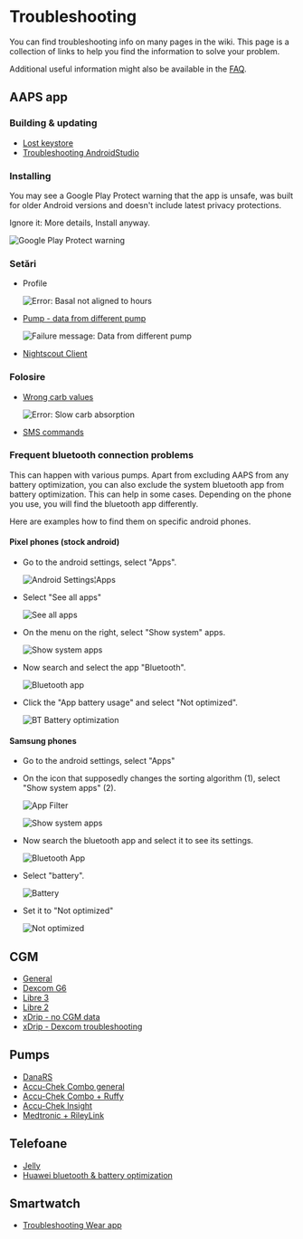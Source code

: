 # Troubleshooting

You can find troubleshooting info on many pages in the wiki. This page is a collection of links to help you find the information to solve your problem.

Additional useful information might also be available in the [FAQ](../UsefulLinks/FAQ.md).

## AAPS app

### Building & updating

* [Lost keystore](#troubleshooting_androidstudio-lost-keystore)
* [Troubleshooting AndroidStudio](TroubleshootingAndroidStudio)

### Installing

You may see a Google Play Protect warning that the app is unsafe, was built for older Android versions and doesn't include latest privacy protections.

Ignore it: More details, Install anyway.

![Google Play Protect warning](../images/troubleshooting/InstallGPP.png)

### Setări
* Profile

  ![Error: Basal not aligned to hours](../images/Screen_DifferentPump.png)

* [Pump - data from different pump](#update30-failure-message-data-from-different-pump)

  ![Failure message: Data from different pump](../images/BasalNotAlignedToHours2.png)

* [Nightscout Client](../GettingHelp/TroubleshootingNsClient.md)

### Folosire
* [Wrong carb values](#CobCalculation-detection-of-wrong-cob-values)

   ![Error: Slow carb absorption](../images/Calculator_SlowCarbAbsorption.png)

* [SMS commands](#SMSCommands-troubleshooting)

### Frequent bluetooth connection problems

This can happen with various pumps. Apart from excluding AAPS from any battery optimization, you can also exclude the system bluetooth app from battery optimization. This can help in some cases. Depending on the phone you use, you will find the bluetooth app differently.

Here are examples how to find them on specific android phones.


#### Pixel phones (stock android)

* Go to the android settings, select "Apps".

  ![Android Settings¦Apps](../images/troubleshooting/pixel/01_androidsettings.png)

* Select "See all apps"

  ![See all apps](../images/troubleshooting/pixel/02_apps.png)

* On the menu on the right, select "Show system" apps.

  ![Show system apps](../images/troubleshooting/pixel/03_allapps.png)

* Now search and select the app "Bluetooth".

  ![Bluetooth app](../images/troubleshooting/pixel/03_bluetooth.png)

* Click the "App battery usage" and select "Not optimized".

  ![BT Battery optimization](../images/troubleshooting/pixel/04_btunrestricted.png)


#### Samsung phones

* Go to the android settings, select "Apps"

* On the icon that supposedly changes the sorting algorithm (1), select "Show system apps" (2).

  ![App Filter](../images/troubleshooting/samsung/Samsung01_Apps.png)

  ![Show system apps](../images/troubleshooting/samsung/Samsung02_ShowSystemApps.png)

* Now search the bluetooth app and select it to see its settings.

  ![Bluetooth App](../images/troubleshooting/samsung/Samsung03_BtApp.png)

* Select "battery".

  ![Battery](../images/troubleshooting/samsung/Samsung04_Battery.png)

* Set it to "Not optimized"

  ![Not optimized](../images/troubleshooting/samsung/Samsung05_NotOptimized.png)


## CGM

* [General](#general-cgm-troubleshooting)
* [Dexcom G6](#DexcomG6-troubleshooting-g6)
* [Libre 3](#libre3-experiences-and-troubleshooting)
* [Libre 2](#Libre2-experiences-and-troubleshooting)
* [xDrip - no CGM data](#xdrip-identify-receiver)
* [xDrip - Dexcom troubleshooting](#xdrip-troubleshooting-dexcom-g5-g6-and-xdrip)

## Pumps

* [DanaRS](#DanaRS-Insulin-Pump-dana-rs-specific-errors)
* [Accu-Chek Combo general](../CompatiblePumps/Accu-Chek-Combo-Tips-for-Basic-usage.md)
* [Accu-Chek Combo + Ruffy](#Accu-Chek-Combo-Pump-why-pairing-with-the-pump-does-not-work-with-the-app-ruffy)
* [Accu-Chek Insight](#Accu-Chek-Insight-Pump-insight-specific-errors)
* [Medtronic + RileyLink](#MedtronicPump-what-to-do-if-i-loose-connection-to-rileylink-and-or-pump)

## Telefoane

* [Jelly](../CompatiblePhones/Jelly.md)
* [Huawei bluetooth & battery optimization](../CompatiblePhones/Huawei.md)

## Smartwatch

* [Troubleshooting Wear app](#Watchfaces-troubleshooting-the-wear-app)

